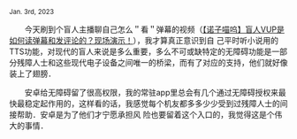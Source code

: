 <sup>Jan. 3rd, 2023</sup>

　　今天刷到个盲人主播聊自己怎么＂看＂弹幕的视频（[【诺子喵呜】盲人VUP是如何读弹幕和发评论的？现场演示！](https://www.bilibili.com/video/BV1eD4y1j7ko)），我才算真正意识到自
己平时听小说用的TTS功能，对现代的盲人来说是多么重要，多么不可或缺特定的无障碍功能是一部分残障人士和这些现代电子设备之间唯一的桥梁，而有了对应的支持，他们就好像装上了翅膀．

　　安卓给无障碍留了很高权限，我的常驻app里总会有几个通过无障碍授权来最快最稳定起作用的，这样看的话，我感觉每个机友都多多少少受到过残障人士的间接帮助．安卓是为了他们才宁愿承担风
险也要留着这个入口的，我觉得这是个伟大的事情．
